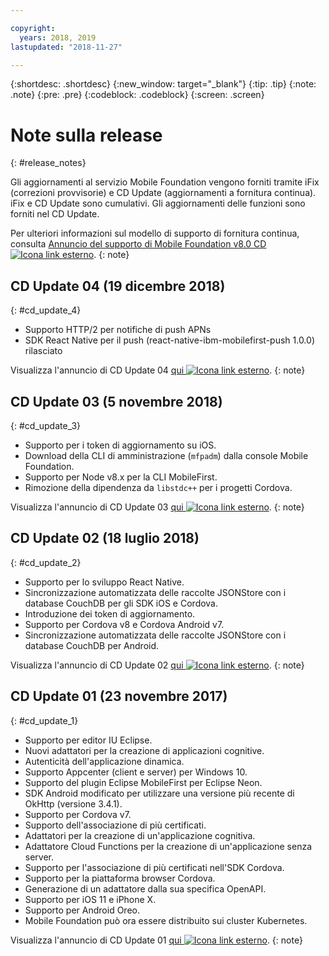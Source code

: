 ```yaml
---

copyright:
  years: 2018, 2019
lastupdated: "2018-11-27"

---
```


{:shortdesc: .shortdesc}
{:new_window: target="_blank"}
{:tip: .tip}
{:note: .note}
{:pre: .pre}
{:codeblock: .codeblock}
{:screen: .screen}

# Note sulla release
{: #release_notes}

Gli aggiornamenti al servizio Mobile Foundation vengono forniti tramite iFix (correzioni provvisorie) e CD Update (aggiornamenti a fornitura continua). iFix e CD Update sono cumulativi. Gli aggiornamenti delle funzioni sono forniti nel CD Update.

Per ulteriori informazioni sul modello di supporto di fornitura continua, consulta [Annuncio del supporto di Mobile Foundation v8.0 CD ![Icona link esterno](../../icons/launch-glyph.svg "Icona link esterno")](https://www-01.ibm.com/common/ssi/ShowDoc.wss?docURL=/common/ssi/rep_ca/0/897/ENUS217-390/index.html&request_locale=en).
{: note}

## CD Update 04 (19 dicembre 2018)
{: #cd_update_4}

* Supporto HTTP/2 per notifiche di push APNs
* SDK React Native per il push (react-native-ibm-mobilefirst-push 1.0.0) rilasciato

Visualizza l'annuncio di CD Update 04 [qui ![Icona link esterno](../../icons/launch-glyph.svg "Icona link esterno")](https://mobilefirstplatform.ibmcloud.com/blog/2018/12/24/8-0-cd-update-release/).
{: note}

## CD Update 03 (5 novembre 2018)
{: #cd_update_3}

* Supporto per i token di aggiornamento su iOS.
* Download della CLI di amministrazione (`mfpadm`) dalla console Mobile Foundation.
* Supporto per Node v8.x per la CLI MobileFirst.
* Rimozione della dipendenza da `libstdc++` per i progetti Cordova.

Visualizza l'annuncio di CD Update 03 [qui ![Icona link esterno](../../icons/launch-glyph.svg "Icona link esterno")](https://mobilefirstplatform.ibmcloud.com/blog/2018/11/15/8-0-cd-update-release/).
{: note}

## CD Update 02 (18 luglio 2018)
{: #cd_update_2}

* Supporto per lo sviluppo React Native.
* Sincronizzazione automatizzata delle raccolte JSONStore con i database CouchDB per gli SDK iOS e Cordova.
* Introduzione dei token di aggiornamento.
* Supporto per Cordova v8 e Cordova Android v7.
* Sincronizzazione automatizzata delle raccolte JSONStore con i database CouchDB per Android.

Visualizza l'annuncio di CD Update 02 [qui ![Icona link esterno](../../icons/launch-glyph.svg "Icona link esterno")](https://mobilefirstplatform.ibmcloud.com/blog/2018/07/24/8-0-cd-update-release/).
{: note}

## CD Update 01 (23 novembre 2017)
{: #cd_update_1}

* Supporto per editor IU Eclipse.
* Nuovi adattatori per la creazione di applicazioni cognitive.
* Autenticità dell'applicazione dinamica.
* Supporto Appcenter (client e server) per Windows 10.
* Supporto del plugin Eclipse MobileFirst per Eclipse Neon.
* SDK Android modificato per utilizzare una versione più recente di OkHttp (versione 3.4.1).
* Supporto per Cordova v7.
* Supporto dell'associazione di più certificati.
* Adattatori per la creazione di un'applicazione cognitiva.
* Adattatore Cloud Functions per la creazione di un'applicazione senza server.
* Supporto per l'associazione di più certificati nell'SDK Cordova.
* Supporto per la piattaforma browser Cordova.
* Generazione di un adattatore dalla sua specifica OpenAPI.
* Supporto per iOS 11 e iPhone X.
* Supporto per Android Oreo.
* Mobile Foundation può ora essere distribuito sui cluster Kubernetes.


Visualizza l'annuncio di CD Update 01 [qui ![Icona link esterno](../../icons/launch-glyph.svg "Icona link esterno")](https://mobilefirstplatform.ibmcloud.com/blog/2017/11/27/8-0-cd-update-release/).
{: note}

